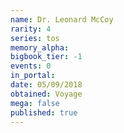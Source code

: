 ```yaml
---
name: Dr. Leonard McCoy
rarity: 4
series: tos
memory_alpha:
bigbook_tier: -1
events: 0
in_portal:
date: 05/09/2018
obtained: Voyage
mega: false
published: true
---
```




